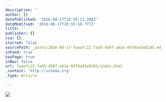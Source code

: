 ```yaml
---
description: ''
author: []
datePublished: '2016-08-17T20:56:22.208Z'
dateModified: '2016-08-17T20:55:18.777Z'
title: ''
publisher: {}
via: {}
starred: false
sourcePath: _posts/2016-08-17-faaafc22-fad5-468f-a61e-6979a43e8105.md
inFeed: true
hasPage: true
inNav: false
url: faaafc22-fad5-468f-a61e-6979a43e8105/index.html
_context: 'http://schema.org'
_type: Article

---
```

![](https://the-grid-user-content.s3-us-west-2.amazonaws.com/2c0ece98-6c24-4dde-bc90-6b84dbe50b78.jpg)